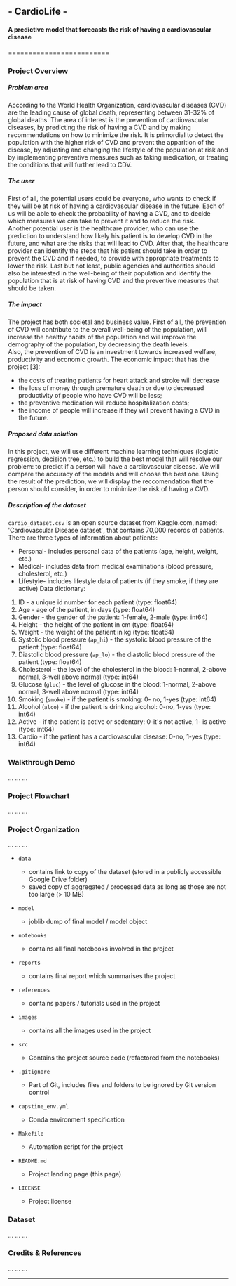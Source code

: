 ## - CardioLife - 
#### A predictive model that forecasts the risk of having a cardiovascular disease
=========================

### Project Overview  
##### Problem area
According to the World Health Organization, cardiovascular diseases (CVD) are the leading cause of global death, representing between 31-32% of global deaths. 
The area of interest is the prevention of cardiovascular diseases, by predicting the risk of having a CVD and by making recommendations on how to minimize the risk. It is primordial to detect the population with the higher risk of CVD and prevent the apparition of the disease, by adjusting and changing the lifestyle of the population at risk and by implementing preventive measures such as taking medication, or treating the conditions that will further lead to CDV. 

##### The user
First of all, the potential users could be everyone, who wants to check if they will be at risk of having a cardiovascular disease in the future. Each of us will be able to check the probability of having a CVD, and to decide which measures we can take to prevent it and to reduce the risk.  
Another potential user is the healthcare provider, who can use the prediction to understand how likely his patient is to develop CVD in the future, and what are the risks that will lead to CVD. After that, the healthcare provider can identify the steps that his patient should take in order to prevent the CVD and if needed, to provide with appropriate treatments to lower the risk. 
Last but not least, public agencies and authorities should also be interested in the well-being of their population and identify the population that is at risk of having CVD and the preventive measures that should be taken.

##### The impact
The project has both societal and business value. First of all, the prevention of CVD will contribute to the overall well-being of the population, will increase the healthy habits of the population and will improve the demography of the population, by decreasing the death levels.    
Also, the prevention of CVD is an investment towards increased welfare, productivity and economic growth. The economic impact that has the project [3]:
* the costs of treating patients for heart attack and stroke will decrease
* the loss of money through premature death or due to decreased productivity of people who have CVD will be less; 
* the preventive medication will reduce hospitalization costs;
* the income of people will increase if they will prevent having a CVD in the future.

##### Proposed data solution
In this project, we will use different machine learning techniques (logistic regression, decision tree, etc.) to build the best model that will resolve our problem: to predict if a person will have a cardiovascular disease. We will compare the accuracy of the models and will choose the best one. Using the result of the prediction, we will display the reccomendation that the person should consider, in order to minimize the risk of having a CVD. 

##### Description of the dataset
`cardio_dataset.csv` is an open source dataset from Kaggle.com, named: 'Cardiovascular Disease dataset`, that contains 70,000 records of patients. There are three types of information about patients:
* Personal- includes personal data of the patients (age, height, weight, etc.)
* Medical- includes data from medical examinations (blood pressure, cholesterol, etc.)
* Lifestyle- includes lifestyle data of patients (if they smoke, if they are active) 
Data dictionary:
1. ID - a unique id number for each patient (type: float64)
2. Age - age of the patient, in days (type: float64)
2. Gender - the gender of the patient: 1-female, 2-male (type: int64)
3. Height - the height of the patient in cm (type: float64)
4. Weight - the weight of the patient in kg (type: float64)
5. Systolic blood pressure (`ap_hi`) - the systolic blood pressure of the patient (type: float64)
6. Diastolic blood pressure (`ap_lo`) - the diastolic blood pressure of the patient (type: float64)
7. Cholesterol - the level of the cholesterol in the blood: 1-normal, 2-above normal, 3-well above normal (type: int64)
8. Glucose (`gluc`) - the level of glucose in the blood: 1-normal, 2-above normal, 3-well above normal (type: int64)
9. Smoking (`smoke`) - if the patient is smoking: 0- no, 1-yes (type: int64)
10. Alcohol (`alco`) - if the patient is drinking alcohol: 0-no, 1-yes (type: int64)
11. Active - if the patient is active or sedentary: 0-it's not active, 1- is active (type: int64)
12. Cardio - if the patient has a cardiovascular disease: 0-no, 1-yes (type: int64)
 
### Walkthrough Demo

...
...
...

### Project Flowchart

...
...
...

### Project Organization

...
...
...

* `data` 
    - contains link to copy of the dataset (stored in a publicly accessible Google Drive folder)
    - saved copy of aggregated / processed data as long as those are not too large (> 10 MB)

* `model`
    - joblib dump of final model / model object

* `notebooks`
    - contains all final notebooks involved in the project

* `reports`
    - contains final report which summarises the project

* `references`
    - contains papers / tutorials used in the project

* `images`
    - contains all the images used in the project

* `src`
    - Contains the project source code (refactored from the notebooks)

* `.gitignore`
    - Part of Git, includes files and folders to be ignored by Git version control

* `capstine_env.yml`
    - Conda environment specification

* `Makefile`
    - Automation script for the project

* `README.md`
    - Project landing page (this page)

* `LICENSE`
    - Project license

### Dataset

...
...
...

### Credits & References

...
...
...

--------